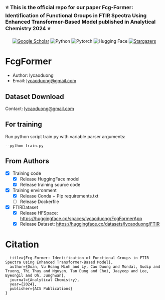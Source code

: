 
### :star: This is the official repo for our paper **Fcg-Former: Identification of Functional Groups in FTIR Spectra Using Enhanced Transformer-Based Model** published in Analytical Chemistry 2024 :star:

<p align="center">
      <a href="https://pubs.acs.org/doi/10.1021/acs.analchem.4c01622"><img alt="Google Scholar" src="https://img.shields.io/badge/DOI-10.1021/acs.analchem.4c01622-green?color=FF8000&logoColor=white"></a>
      <img alt="Python" src="https://img.shields.io/badge/Python%20-%2314354C.svg?style=flat-square&logo=python&logoColor=white" />
      <img alt="Pytorch" src="https://img.shields.io/badge/PyTorch-EE4C2C?style=flat&logo=pytorch&logoColor=white" />
      <img alt="Hugging Face" src="https://img.shields.io/badge/🤗_Hugging_Face-_oItsMineZ&logoColor=white" />
      <a href="https://github.com/lycaoduong/FcgFormer/stargazers"><img alt="Stargazers" src="https://img.shields.io/github/stars/lycaoduong/FcgFormer?style=for-the-badge&logo=github&color=f4dbd6&logoColor=D9E0EE&labelColor=302D41"></a>

</p>

# FcgFormer
- Author: lycaoduong
- Email: lycaoduong@gmail.com

## Dataset Download
Contact: lycaoduong@gmail.com

## For training
Run python script train.py with variable parser arguments:
```
--python train.py
```

## From Authors
- [x] Training code
    - [x] Release HuggingFace model
    - [x] Release training source code
- [x] Training environment
    - [x] Release Conda + Pip requirements.txt
    - [ ] Release Dockerfile
- [x] FTIRDataset
  - [x] Release HFSpace: https://huggingface.co/spaces/lycaoduong/FcgFormerApp 
  - [x] Release Dataset: https://huggingface.co/datasets/lycaoduong/FTIR

# **Citation**
```@article{doan2024fcg,
  title={Fcg-Former: Identification of Functional Groups in FTIR Spectra Using Enhanced Transformer-Based Model},
  author={Doan, Vu Hoang Minh and Ly, Cao Duong and Mondal, Sudip and Truong, Thi Thuy and Nguyen, Tan Dung and Choi, Jaeyeop and Lee, Byeongil and Oh, Junghwan},
  journal={Analytical Chemistry},
  year={2024},
  publisher={ACS Publications}
}
